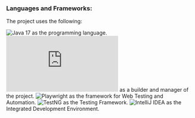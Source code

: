 ### Languages and Frameworks:
The project uses the following:

![Java 17](https://openjdk.org/projects/jdk/17/) as the programming language.
![Maven](https://maven.apache.org/index.html) as a builder and manager of the project.
![Playwright](https://playwright.dev/java/) as the framework for Web Testing and Automation.
![TestNG](https://testng.org/) as the Testing Framework.
![IntelliJ IDEA](https://www.jetbrains.com/idea/) as the Integrated Development Environment.
